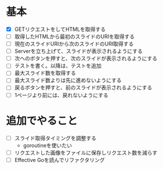 # 基本
- [x] GETリクエストをしてHTMLを取得する
- [ ] 取得したHTMLから最初のスライドのURIを取得する
- [ ] 現在のスライドURIから次のスライドのURI取得する
- [ ] Serverを立ち上げて、スライドが表示されるようにする
- [ ] 次へのボタンを押すと、次のスライドが表示されるようにする
- [ ] テストを書く。以降は、テストを追加
- [ ] 最大スライド数を取得する
- [ ] 最大スライド数よりは先に進めないようにする
- [ ] 戻るボタンを押すと、前のスライドが表示されるようにする
- [ ] 1ページより前には、戻れないようにする

# 追加でやること

- [ ] スライド取得タイミングを調整する
  - goroutineを使いたい
- [ ] リクエストした画像をファイルに保存しリクエスト数を減らす
- [ ] Effective Goを読んでリファクタリング